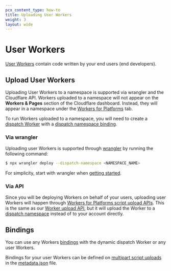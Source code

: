```yaml
---
pcx_content_type: how-to
title: Uploading User Workers
weight: 3
layout: wide
---
```


# User Workers

[User Workers](/cloudflare-for-platforms/workers-for-platforms/reference/how-workers-for-platforms-works/#user-workers) contain code written by your end users (end developers). 

## Upload User Workers

Uploading User Workers to a namespace is supported via wrangler and the Cloudflare API. Workers uploaded to a namespace will not appear on the **Workers & Pages** section of the Cloudflare dashboard. Instead, they will appear in a namespace under the [Workers for Platforms](https://dash.cloudflare.com/?to=/:account/workers-for-platforms) tab. 

To run Workers uploaded to a namespace, you will need to create a [dispatch Worker](/cloudflare-for-platforms/workers-for-platforms/reference/how-workers-for-platforms-works/#dynamic-dispatch-worker)
with a [dispatch namespace binding](/workers/wrangler/configuration/#dispatch-namespace-bindings-workers-for-platforms). 


### Via wrangler

Uploading user Workers is supported through [wrangler](/workers/wrangler/) by running the following command:

```sh
$ npx wrangler deploy --dispatch-namespace <NAMESPACE_NAME>
```
For simplicity, start with wrangler when [getting started](/cloudflare-for-platforms/workers-for-platforms/get-started/configuration/).

### Via API

Since you will be deploying Workers on behalf of your users, uploading user Workers will happen through [Workers for Platforms script upload APIs](/api/operations/namespace-worker-put-script-content). This is the same as our [Worker upload API](/api/operations/worker-script-upload-worker-module), but it will upload the Worker to a [dispatch namespace](/cloudflare-for-platforms/workers-for-platforms/reference/how-workers-for-platforms-works/#dispatch-namespace) instead of to your account directly. 

## Bindings

You can use any Workers [bindings](/workers/configuration/bindings) with the dynamic dispatch Worker or any user Workers. 

Bindings for your user Workers can be defined on [multipart script uploads](/api/operations/namespace-worker-put-script-content) in the [metadata.json](/cloudflare-for-platforms/workers-for-platforms/reference/metadata/) file.
